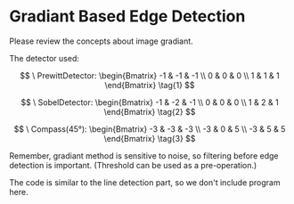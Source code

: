 # Gradiant Based Edge Detection
Please review the concepts about image gradiant.

The detector used:  

$$ 
  \ PrewittDetector: 
  \begin{Bmatrix}
    -1 & -1 & -1 \\
    0 & 0 & 0 \\
    1 & 1 & 1
  \end{Bmatrix} \tag{1}
$$

$$
  \ SobelDetector: 
  \begin{Bmatrix}
    -1 & -2 & -1 \\
    0 & 0 & 0 \\
    1 & 2 & 1
  \end{Bmatrix} \tag{2}
$$

$$
  \ Compass(45°): 
  \begin{Bmatrix}
    -3 & -3 & -3 \\
    -3 & 0 & 5 \\
    -3 & 5 & 5
  \end{Bmatrix} \tag{3}
$$

Remember, gradiant method is sensitive to noise, so filtering before edge detection is important. (Threshold can be used as a pre-operation.)

The code is similar to the line detection part, so we don't include program here.
